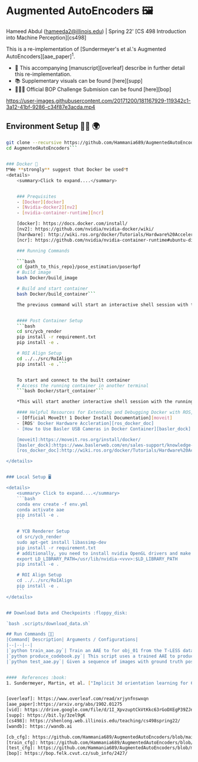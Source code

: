 # Augmented AutoEncoders 🖼️

Hameed Abdul (hameeda2@illinois.edu) | Spring 22' [CS 498 Introduction into Machine Perception][cs498]

This is a re-implementation of [Sundermeyer's et al.'s Augmented AutoEncoders][aae_paper]$^1$. 


- :scroll: This accompanying [manuscript][overleaf] describe in further detail this re-implementation.
- 📚 Supplementary visuals can be found [here][supp] 
- 🏋🏿‍♂️ Official BOP Challenge Submision can be found [here][bop]



https://user-images.githubusercontent.com/20171200/181167929-119342c1-3a12-41bf-9286-c34f87e3acda.mp4


## Environment Setup 👷🏿 :earth_africa:
```bash
git clone --recursive https://github.com/Hammania689/AugmentedAutoEncoders.git
cd AugmentedAutoEncoders```


### Docker 🐳
❗*We **strongly** suggest that Docker be used*❗
<details>
	<summary>Click to expand....</summary>


	### Prequisites
	- [Docker][docker]
	- [Nvidia-docker2][nv2]
	- [nvidia-container-runtime][ncr]

	[docker]: https://docs.docker.com/install/
	[nv2]: https://github.com/nvidia/nvidia-docker/wiki/
	[hardware]: http://wiki.ros.org/docker/Tutorials/Hardware%20Acceleration
	[ncr]: https://github.com/nvidia/nvidia-container-runtime#ubuntu-distributions

	### Running Commands

	```bash
	cd {path_to_this_repo}/pose_estimation/poserbpf
	# Build image 
	bash Docker/build_image

	# Build and start container
	bash Docker/build_container```

	The previous command will start an interactive shell session with the `stable_pose_aae` docker container that was just built.


	#### Post Container Setup
	```bash
	cd src/ycb_render
	pip install -r requirement.txt
	pip install -e .

	# ROI Align Setup
	cd ../../src/RoIAlign
	pip install -e .```


	To start and connect to the built container 
	# Access the running container in another terminal
	```bash Docker/start_container```

	*This will start another interactive shell session with the running `stable_pose_aae` container that was built. Running this is equivalent to opening a new terminal window. **So prior to running the roslaunch or rosrun commands outline below you will need to run `docker exec -it stable_pose_aae bash`***

	#### Helpful Resources for Extending and Debugging Docker with ROS, NVIDIA, and GUI passthrough
	- [Official MoveIt! 1 Docker Install Documentation][moveit]
	- [ROS' Docker Hardware Accleration][ros_docker_doc]
	- [How to Use Basler USB Cameras in Docker Container][basler_dock]

	[moveit]:https://moveit.ros.org/install/docker/
	[basler_dock]:https://www.baslerweb.com/en/sales-support/knowledge-base/frequently-asked-questions/how-to-use-basler-usb-cameras-in-docker-container/588488/
	[ros_docker_doc]:http://wiki.ros.org/docker/Tutorials/Hardware%20Acceleration

</details>


### Local Setup 🖥

<details>
	<summary> Click to expand....</summary>
	```bash
	conda env create -f env.yml
	conda activate aae
	pip install -e .
	```

	# YCB Renderer Setup
	cd src/ycb_render
	sudo apt-get install libassimp-dev
	pip install -r requirement.txt
	# additionally, you need to install nvidia OpenGL drivers and make them visible
	export LD_LIBRARY_PATH=/usr/lib/nvidia-<vvv>:$LD_LIBRARY_PATH
	pip install -e .

	# ROI Align Setup
	cd ../../src/RoIAlign
	pip install -e .
	```
</details>


## Download Data and Checkpoints :floppy_disk:

`bash .scripts/download_data.sh`

## Run Commands 🏇🏿
|Command| Description| Arguments / Configurations|
|--|--|--|
|`python train_aae.py`| Train an AAE to for obj_01 from the T-LESS dataset. Throughout the training process, visualizations and checkpoints are saved to disk (and optionally [wandb][wandb]) at a predifined interval. | see [obj_00001.gin][train_cfg] |
|`python produce_codebook.py`| This script uses a trained AAE to produce a codebook of latent vectors and their corresponding poses | see [codebook.gin][cb_cfg] |
|`python test_aae.py`| Given a sequence of images with ground truth poses information, this script evaluates the Visible Surface Discrepency ($e_{vsd}$) and axes wise rotation error of the AAE's codebook matching estimated poses. Visualizations are saved to disk and can be logged to [wandb][wandb] | see [test_obj01.gin][test_cfg] |


####  References :book:
1. Sundermeyer, Martin, et al. ["Implicit 3d orientation learning for 6d object detection from rgb images."][aae_paper] _Proceedings of the european conference on computer vision (ECCV)_. 2018.


[overleaf]: https://www.overleaf.com/read/xrjynfnswxqn
[aae_paper]:https://arxiv.org/abs/1902.01275
[vid]: https://drive.google.com/file/d/1I_XpvzuptCkVtKkc63rGoDXEgP39ZJn-/view?usp=sharing
[supp]: https://bit.ly/3zel9gK
[cs498]: https://shenlong.web.illinois.edu/teaching/cs498spring22/
[wandb]: https://wandb.ai

[cb_cfg]: https://github.com/Hammania689/AugmentedAutoEncoders/blob/main/config/codebook.gin
[train_cfg]: https://github.com/Hammania689/AugmentedAutoEncoders/blob/main/config/train/linemod/obj_0001.gin
[test_cfg]: https://github.com/Hammania689/AugmentedAutoEncoders/blob/main/config/test_obj01.gin
[bop]: https://bop.felk.cvut.cz/sub_info/2427/
